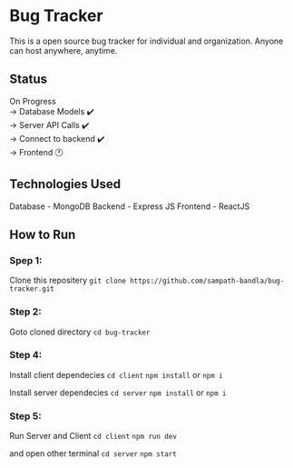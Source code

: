 # Bug Tracker
This is a open source bug tracker for individual and organization. Anyone can host anywhere, anytime.

## Status
On Progress<br>
-> Database Models ✔️<br>
-> Server API Calls ✔️<br>
-> Connect to backend ✔️<br>
-> Frontend 🕐

## Technologies Used
Database - MongoDB
Backend - Express JS
Frontend - ReactJS

## How to Run
### Spep 1:
Clone this repositery
`git clone https://github.com/sampath-bandla/bug-tracker.git`

### Step 2:
Goto cloned directory
`cd bug-tracker`

### Step 4:
Install client dependecies
`cd client`
`npm install` or `npm i`

Install server dependecies
`cd server`
`npm install` or `npm i`

### Step 5:
Run Server and Client
`cd client`
`npm run dev`

and open other terminal
`cd server`
`npm start`


